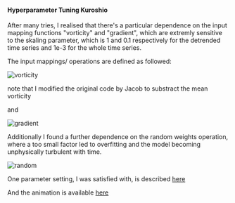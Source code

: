#### **Hyperparameter Tuning Kuroshio** 

After many tries, I realised that there's a particular dependence on the input mapping functions "vorticity" and "gradient", which are extremly sensitive to the skaling parameter, which is 1 and 0.1 respectively for the detrended time series and 1e-3 for the whole time series.

The input mappings/ operations are defined as followed: 

![vorticity](./vort)


note that I modified the original code by Jacob to substract the mean vorticity


and 

![gradient](./grad)


Additionally I found a further dependence on the random weights operation, where a too small factor led to overfitting and the model becoming unphysically turbulent with time. 

![random](./rand)


One parameter setting, I was satisfied with, is described [here](./docs/esn_arguments_45.yaml)

And the animation is available [here](./docs/comparison_45.mp4)
